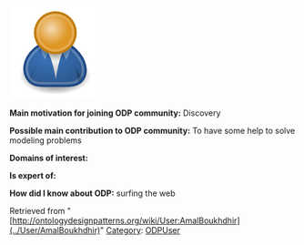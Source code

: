 [![Image:ODPUser.png](../images/a/a6/ODPUser.png)](../Image/ODPUser.png "Image:ODPUser.png")




  





__Main motivation for joining ODP community:__ Discovery


__Possible main contribution to ODP community:__ To have some help to solve modeling problems


__Domains of interest:__


  



__Is expert of:__


  

__How did I know about ODP:__ surfing the web






Retrieved from "[http://ontologydesignpatterns.org/wiki/User:AmalBoukhdhir](../User/AmalBoukhdhir)"
 [Category](http://ontologydesignpatterns.org/wiki/Special:Categories "Special:Categories"): [ODPUser](../Category/ODPUser "Category:ODPUser")
